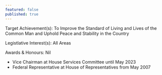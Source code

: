 ```yaml
---
featured: false
published: true
---
```

Target Achievement(s): To Improve the Standard of Living and Lives of the Common Man and Uphold Peace and Stability in the Country

Legistlative Interest(s): All Areas

Awards & Honours: Nil

* Vice Chairman at House Services Committee until May 2023
* Federal Representative at House of Representatives from May 2007